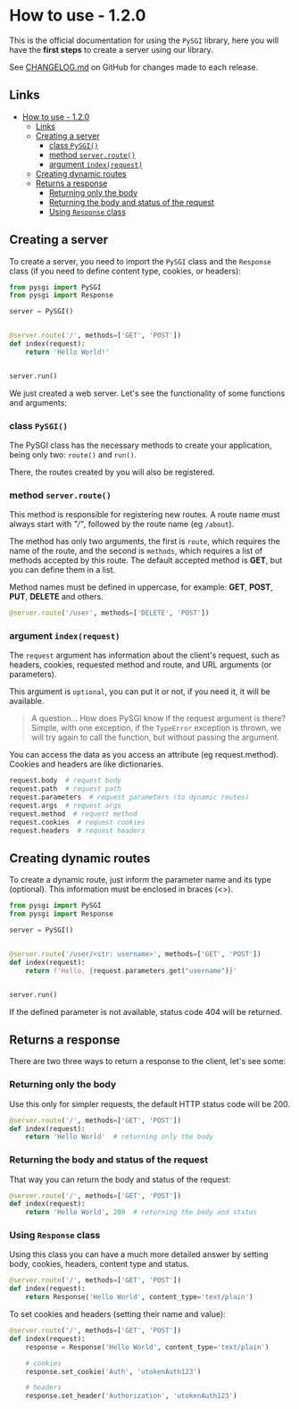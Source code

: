 # How to use - 1.2.0

This is the official documentation for using the `PySGI` library, here you will have the **first steps** to create a server using our library.

See [CHANGELOG.md](https://github.com/jaedsonpys/pysgi/blob/master/CHANGELOG.md) on GitHub for changes made to each release.

## Links

- [How to use - 1.2.0](#how-to-use---120)
  - [Links](#links)
  - [Creating a server](#creating-a-server)
    - [class `PySGI()`](#class-pysgi)
    - [method `server.route()`](#method-serverroute)
    - [argument `index(request)`](#argument-indexrequest)
  - [Creating dynamic routes](#creating-dynamic-routes)
  - [Returns a response](#returns-a-response)
    - [Returning only the body](#returning-only-the-body)
    - [Returning the body and status of the request](#returning-the-body-and-status-of-the-request)
    - [Using `Response` class](#using-response-class)

## Creating a server

To create a server, you need to import the `PySGI` class and the `Response` class (if you need to define content type, cookies, or headers):

```python
from pysgi import PySGI
from pysgi import Response

server = PySGI()


@server.route('/', methods=['GET', 'POST'])
def index(request):
    return 'Hello World!'


server.run()
```

We just created a web server. Let's see the functionality of some functions and arguments:

### class `PySGI()`

The PySGI class has the necessary methods to create your application, being only two: `route()` and `run()`.

There, the routes created by you will also be registered.

### method `server.route()`

This method is responsible for registering new routes. A route name must always start with *"/"*, followed by the route name (eg `/about`).

The method has only two arguments, the first is `route`, which requires the name of the route, and the second is `methods`, which requires a list of methods accepted by this route. The default accepted method is **GET**, but you can define them in a list.

Method names must be defined in uppercase, for example: **GET**, **POST**, **PUT**, **DELETE** and others.

```python
@server.route('/user', methods=['DELETE', 'POST'])
```

### argument `index(request)`

The `request` argument has information about the client's request, such as headers, cookies, requested method and route, and URL arguments (or parameters).

This argument is `optional`, you can put it or not, if you need it, it will be available.

> A question... How does PySGI know if the request argument is there? Simple, with one exception, if the `TypeError` exception is thrown, we will try again to call the function, but without passing the argument.

You can access the data as you access an attribute (eg request.method). Cookies and headers are like dictionaries.

```python
request.body  # request body
request.path  # request path
request.parameters  # request parameters (to dynamic routes)
request.args  # request args
request.method  # request method
request.cookies  # request cookies
request.headers  # request headers
```

## Creating dynamic routes

To create a dynamic route, just inform the parameter name and its type (optional). This information must be enclosed in braces (<>).

```python
from pysgi import PySGI
from pysgi import Response

server = PySGI()


@server.route('/user/<str: username>', methods=['GET', 'POST'])
def index(request):
    return f'Hello, {request.parameters.get("username")}'


server.run()
```

If the defined parameter is not available, status code 404 will be returned.

## Returns a response

There are two three ways to return a response to the client, let's see some:

### Returning only the body

Use this only for simpler requests, the default HTTP status code will be 200.

```python
@server.route('/', methods=['GET', 'POST'])
def index(request):
    return 'Hello World'  # returning only the body
```

### Returning the body and status of the request
   
That way you can return the body and status of the request:

```python
@server.route('/', methods=['GET', 'POST'])
def index(request):
    return 'Hello World', 200  # returning the body and status
```

### Using `Response` class

Using this class you can have a much more detailed answer by setting body, cookies, headers, content type and status.

```python
@server.route('/', methods=['GET', 'POST'])
def index(request):
    return Response('Hello World', content_type='text/plain')
```

To set cookies and headers (setting their name and value):

```python
@server.route('/', methods=['GET', 'POST'])
def index(request):
    response = Response('Hello World', content_type='text/plain')

    # cookies
    response.set_cookie('Auth', 'utokenAuth123')

    # headers
    response.set_header('Authorization', 'utokenAuth123')

```